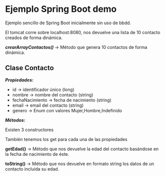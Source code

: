 # Ejemplo Spring Boot demo

Ejemplo sencillo de Spring Boot inicialmente sin uso de bbdd. 

El tomcat corre sobre localhost:8080, nos devuelve una lista de 10 contacto creados de forma dinámica.

***crearArrayContactos()***  -> Método que genera 10 contactos de forma dinámica.

## Clase Contacto

***Propiedades:*** 

* id -> identificador único (long)
* nombre -> nombre del contacto (string)
* fechaNacimiento -> fecha de nacimiento (string)
* email -> email del contacto (string)
* genero -> Enum con valores Mujer,Hombre,Indefinido 

***Métodos:***

Existen 3 constructores

También tenemos los get para cada una de las propiedades

**getEdad()** -> Método que nos devuelve la edad del contacto basándose en la fecha de nacimiento de éste.

**toString()** -> Método que nos devuelve en formato string los datos de un contacto incluida su edad.
